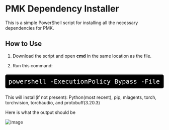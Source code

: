 # PMK Dependency Installer

This is a simple PowerShell script for installing all the necessary dependencies for PMK.

## How to Use

1. Download the script and open **cmd** in the same location as the file.

2. Run this command:

<pre style="background-color: black; color: white; font-size: 20px; padding: 10px; border-radius: 5px;">
powershell -ExecutionPolicy Bypass -File .\install_python_and_libraries.ps1
</pre>

This will install(if not present): Python(most recent), pip, mlagents, torch,
torchvision, torchaudio, and protobuff(3.20.3)

Here is what the output should be 

![image](https://github.com/user-attachments/assets/3a81c831-1648-4cfc-ac6a-4e84eeae461e)
